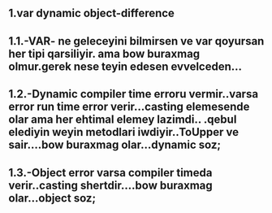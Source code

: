 1.var dynamic object-difference
---------------------------------------------
1.1.-VAR- ne geleceyini bilmirsen ve var qoyursan her tipi qarsiliyir. ama bow buraxmag olmur.gerek nese teyin edesen evvelceden...
---------------------------------------------
1.2.-Dynamic compiler time erroru vermir..varsa error run time error verir...casting elemesende olar ama her ehtimal elemey lazimdi..
.qebul elediyin weyin metodlari iwdiyir..ToUpper ve sair....bow buraxmag olar...dynamic soz;
---------------------------------------------
1.3.-Object error varsa compiler timeda verir..casting shertdir....bow buraxmag olar...object soz;
---------------------------------------------

